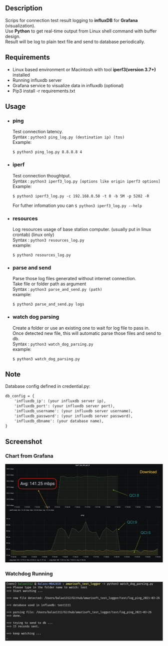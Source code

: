 ## Description

Scrips for connection test result logging to **influxDB** for **Grafana** (visualization).  
Use **Python** to get real-time output from Linux shell command with buffer design.  
Result will be log to plain text file and send to database periodically.

## Requirements

- Linux based environment or Macintosh with tool **iperf3(version 3.7+)** installed  
- Running influxdb server  
- Grafana service to visualize data in influxdb (optional)
- Pip3 install -r requirements.txt

## Usage

* ### ping
	Test connection latency.  
	Syntax : `python3 ping_log.py (destination ip) (tos)`  
	Example:
	
	```
	$ python3 ping_log.py 8.8.8.8 4
	```
	
* ### iperf  
	Test connection thoughtput.  
	Syntax : `python3 iperf3_log.py [options like origin iperf3 options]`  
	Example:

	```
	$ python3 iperf3_log.py -c 192.168.0.50 -t 0 -b 5M -p 5202 -R
	```
	
	For futher infomation you can  `$ python3 iperf3_log.py --help`   

* ### resources
	Log resources usage of base station computer. (usually put in linux crontab) (linux only)   
	Syntax : `python3 resources_log.py`  
	example:  
	
	```
	$ python3 resources_log.py
	```
	
* ### parse and send
	Parse those log files generated without internet connection.  
	Take file or folder path as argument  
	Syntax : `python3 parse_and_send.py (path)`  
	example:  
	
	```
	$ python3 parse_and_send.py logs
	```

* ### watch dog parsing
	Create a folder or use an existing one to wait for log file to pass in.  
	Once detected new file, this will automatic parse those files and send to db.   
	Syntax : `python3 watch_dog_parsing.py`  
	example:  
	
	```
	$ python3 watch_dog_parsing.py 
	```  

## Note

Database config defined in credential.py:
	
```
db_config = {
	'influxdb_ip': (your influxdb server ip),
	'influxdb_port': (your influxdb server port),
	'influxdb_username': (your influxdb server username),
	'influxdb_password': (your influxdb server password),
	'influxdb_dbname': (your database name),
}
```
  
## Screenshot
### Chart from Grafana
![alt text](https://github.com/balao1312/amarisoft_test_logger/blob/master/alogger.png?raw=true)


### Watchdog Running
![alt text](https://github.com/balao1312/amarisoft_test_logger/blob/master/watchdogex.png?raw=true)